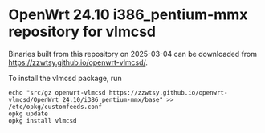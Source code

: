 OpenWrt 24.10 i386_pentium-mmx repository for vlmcsd
========

Binaries built from this repository on 2025-03-04 can be downloaded from <https://zzwtsy.github.io/openwrt-vlmcsd/>.

To install the vlmcsd package, run

```
echo "src/gz openwrt-vlmcsd https://zzwtsy.github.io/openwrt-vlmcsd/OpenWrt_24.10/i386_pentium-mmx/base" >> /etc/opkg/customfeeds.conf
opkg update
opkg install vlmcsd
```
